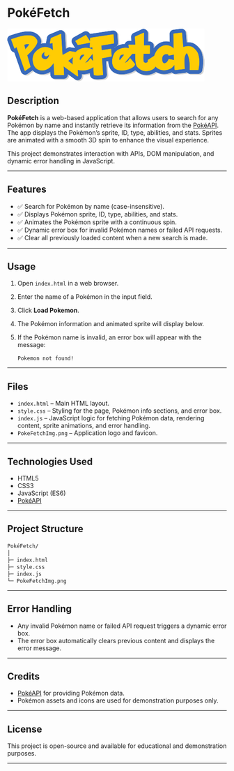 # PokéFetch

![PokéFetch Logo](PokeFetchImg.png)

## Description

**PokéFetch** is a web-based application that allows users to search for any Pokémon by name and instantly retrieve its information from the [PokéAPI](https://pokeapi.co/). The app displays the Pokémon’s sprite, ID, type, abilities, and stats. Sprites are animated with a smooth 3D spin to enhance the visual experience.

This project demonstrates interaction with APIs, DOM manipulation, and dynamic error handling in JavaScript.

---

## Features

* ✅ Search for Pokémon by name (case-insensitive).
* ✅ Displays Pokémon sprite, ID, type, abilities, and stats.
* ✅ Animates the Pokémon sprite with a continuous spin.
* ✅ Dynamic error box for invalid Pokémon names or failed API requests.
* ✅ Clear all previously loaded content when a new search is made.

---

## Usage

1. Open `index.html` in a web browser.
2. Enter the name of a Pokémon in the input field.
3. Click **Load Pokemon**.
4. The Pokémon information and animated sprite will display below.
5. If the Pokémon name is invalid, an error box will appear with the message:

   ```
   Pokemon not found!
   ```

---

## Files

* `index.html` – Main HTML layout.
* `style.css` – Styling for the page, Pokémon info sections, and error box.
* `index.js` – JavaScript logic for fetching Pokémon data, rendering content, sprite animations, and error handling.
* `PokeFetchImg.png` – Application logo and favicon.

---

## Technologies Used

* HTML5
* CSS3
* JavaScript (ES6)
* [PokéAPI](https://pokeapi.co/)

---

## Project Structure

```
PokéFetch/
│
├─ index.html
├─ style.css
├─ index.js
└─ PokeFetchImg.png
```

---

## Error Handling

* Any invalid Pokémon name or failed API request triggers a dynamic error box.
* The error box automatically clears previous content and displays the error message.

---

## Credits

* [PokéAPI](https://pokeapi.co/) for providing Pokémon data.
* Pokémon assets and icons are used for demonstration purposes only.

---

## License

This project is open-source and available for educational and demonstration purposes.

---
